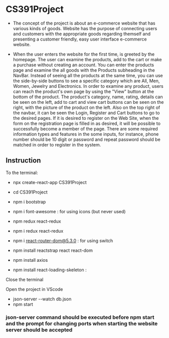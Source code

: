 # CS391Project

- The concept of the project is about an e-commerce website that has various kinds of goods. Website has the purpose of connecting users and customers with the appropriate goods regarding themself and presenting a customer friendly, easy user interface e-commerce website.


- When the user enters the website for the first time, is greeted by the homepage. The user can examine the products, add to the cart or make a purchase without creating an account. You can enter the products page and examine the all goods with the Products subheading in the NavBar. Instead of seeing all the products at the same time, you can use the side-by-side buttons to see a specific category which are All, Men, Women, Jewelry and Electronics. In order to examine any product, users can reach the product's own page by using the "View" button at the bottom of the product. The product's category, name, rating, details can be seen on the left, add to cart and view cart buttons can be seen on the right, with the picture of the product on the left. Also on the top right of the navbar, it can be seen the Login, Register and Cart buttons to go to the desired pages. If it is desired to register on the Web Site, when the form on the registration page is filled in as desired, it will be possible to successfully become a member of the page. There are some required information types and features in the some inputs, for instance, phone number should be 10 digit or password and repeat password should be matched in order to register in the system.



## Instruction 

To the terminal:

- npx create-react-app CS391Project

- cd CS391Project

- npm i bootstrap

- npm i font-awesome : for using icons (but never used)

- npm redux react-redux

- npm i redux react-redux

- npm i react-router-dom@5.3.0 : for using switch 

- npm install reactstrap react react-dom 

- npm install axios
  
- npm install react-loading-skeleton : 

Close the terminal 

Open the project in VScode 
- json-server --watch db.json
- npm start
### json-server command should be executed before npm start and the prompt for changing ports when starting the website server should be accepted






